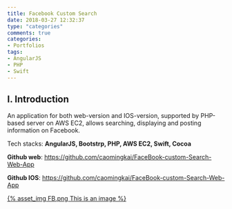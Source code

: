 ```yaml
---
title: Facebook Custom Search
date: 2018-03-27 12:32:37
type: "categories"
comments: true
categories:
- Portfolios
tags:
- AngularJS
- PHP
- Swift
---
```


## I. Introduction
An application for both web-version and IOS-version, supported by PHP-based server on AWS EC2, allows searching, displaying and posting information on Facebook.

Tech stacks: **AngularJS, Bootstrp, PHP, AWS EC2, Swift, Cocoa**

**Github web**: https://github.com/caomingkai/FaceBook-custom-Search-Web-App

**Github IOS**: https://github.com/caomingkai/FaceBook-custom-Search-Web-App

<a href= "http://default-environment.twp33krzmp.us-west-1.elasticbeanstalk.com/index.html">
	{% asset_img FB.png This is an image %}
</a>
